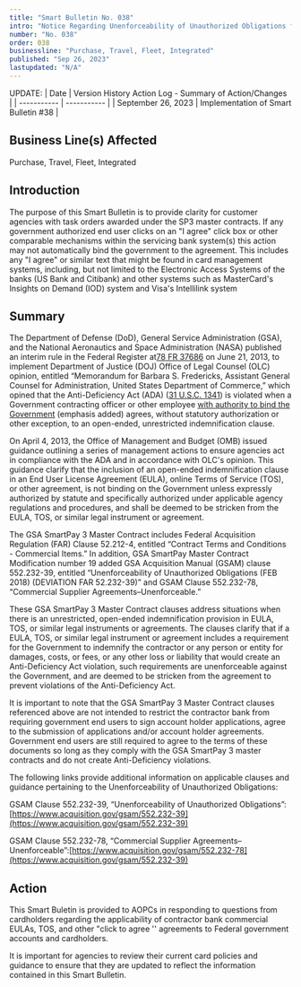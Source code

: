 ```yaml
---
title: "Smart Bulletin No. 038"
intro: "Notice Regarding Unenforceability of Unauthorized Obligations for Task Orders Awarded Under GSA SmartPay® 3 (SP3)"
number: "No. 038"
order: 038
businessline: "Purchase, Travel, Fleet, Integrated"
published: "Sep 26, 2023"
lastupdated: "N/A"
---
```


UPDATE:
| Date | Version History Action Log - Summary of Action/Changes |
| ----------- | ----------- |
| September 26, 2023 | Implementation of Smart Bulletin #38 |

## Business Line(s) Affected

 Purchase, Travel, Fleet, Integrated

## Introduction

The purpose of this Smart Bulletin is to provide clarity for customer agencies with
task orders awarded under the SP3 master contracts. If any government
authorized end user clicks on an "I agree" click box or other comparable
mechanisms within the servicing bank system(s) this action may not automatically
bind the government to the agreement. This includes any "I agree" or similar text
that might be found in card management systems, including, but not limited to the
Electronic Access Systems of the banks (US Bank and Citibank) and other
systems such as MasterCard's Insights on Demand (IOD) system and Visa's
Intellilink system

## Summary

The Department of Defense (DoD), General Service Administration (GSA), and the National Aeronautics and Space Administration (NASA) published an interim rule in the Federal Register at[78 FR 37686](https://www.federalregister.gov/citation/78-FR-37686) on June 21, 2013, to implement
Department of Justice (DOJ) Office of Legal Counsel (OLC) opinion, entitled
“Memorandum for Barbara S. Fredericks, Assistant General Counsel for
Administration, United States Department of Commerce,” which opined that the
Anti-Deficiency Act (ADA) ([31 U.S.C. 1341](https://api.fdsys.gov/link?collection=uscode&title=31&year=mostrecent&section=1341&type=usc&link-type=html)) is violated when a Government
contracting officer or other employee <u>with authority to bind the Government</u>
(emphasis added) agrees, without statutory authorization or other exception, to an
open-ended, unrestricted indemnification clause.

On April 4, 2013, the Office of Management and Budget (OMB) issued guidance
outlining a series of management actions to ensure agencies act in compliance
with the ADA and in accordance with OLC's opinion. This guidance clarify that the
inclusion of an open-ended indemnification clause in an End User License
Agreement (EULA), online Terms of Service (TOS), or other agreement, is not
binding on the Government unless expressly authorized by statute and specifically
authorized under applicable agency regulations and procedures, and shall be
deemed to be stricken from the EULA, TOS, or similar legal instrument or
agreement.

The GSA SmartPay 3 Master Contract includes Federal Acquisition Regulation
(FAR) Clause 52.212-4, entitled “Contract Terms and Conditions - Commercial
Items.” In addition, GSA SmartPay Master Contract Modification number 19 added
GSA Acquisition Manual (GSAM) clause 552.232-39, entitled “Unenforceability of
Unauthorized Obligations (FEB 2018) (DEVIATION FAR 52.232-39)” and GSAM
Clause 552.232-78, “Commercial Supplier Agreements–Unenforceable.”

These GSA SmartPay 3 Master Contract clauses address situations when there is
an unrestricted, open-ended indemnification provision in EULA, TOS, or similar
legal instruments or agreements. The clauses clarify that if a EULA, TOS, or
similar legal instrument or agreement includes a requirement for the Government
to indemnify the contractor or any person or entity for damages, costs, or fees, or
any other loss or liability that would create an Anti-Deficiency Act violation, such
requirements are unenforceable against the Government, and are deemed to be
stricken from the agreement to prevent violations of the Anti-Deficiency Act.

It is important to note that the GSA SmartPay 3 Master Contract clauses
referenced above are not intended to restrict the contractor bank from requiring
government end users to sign account holder applications, agree to the
submission of applications and/or account holder agreements. Government end
users are still required to agree to the terms of these documents so long as they
comply with the GSA SmartPay 3 master contracts and do not create
Anti-Deficiency violations.

The following links provide additional information on applicable clauses and
guidance pertaining to the Unenforceability of Unauthorized Obligations:

GSAM Clause 552.232-39, “Unenforceability of Unauthorized
Obligations”:[https://www.acquisition.gov/gsam/552.232-39](https://www.acquisition.gov/gsam/552.232-39)

GSAM Clause 552.232-78, “Commercial Supplier
Agreements–Unenforceable”:[https://www.acquisition.gov/gsam/552.232-78](https://www.acquisition.gov/gsam/552.232-39)

## Action

This Smart Buletin is provided to AOPCs in responding to questions from
cardholders regarding the applicability of contractor bank commercial EULAs,
TOS, and other "click to agree '' agreements to Federal government accounts and
cardholders.

It is important for agencies to review their current card policies and guidance to
ensure that they are updated to reflect the information contained in this Smart
Bulletin.

